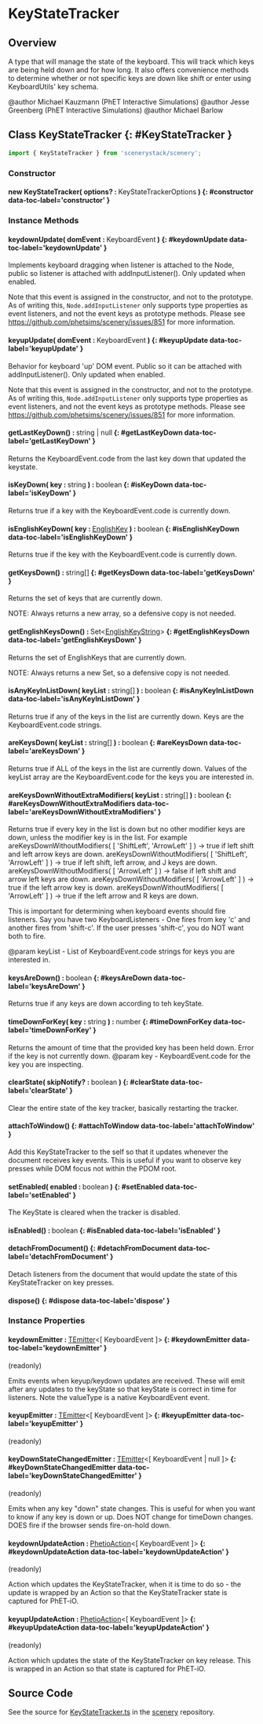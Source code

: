 # KeyStateTracker

## Overview

A type that will manage the state of the keyboard. This will track which keys are being held down and for how long.
It also offers convenience methods to determine whether or not specific keys are down like shift or enter using
KeyboardUtils' key schema.

@author Michael Kauzmann (PhET Interactive Simulations)
@author Jesse Greenberg (PhET Interactive Simulations)
@author Michael Barlow

## Class KeyStateTracker {: #KeyStateTracker }


```js
import { KeyStateTracker } from 'scenerystack/scenery';
```
### Constructor

#### new KeyStateTracker( options? : <span style="font-weight: 400;">KeyStateTrackerOptions</span> ) {: #constructor data-toc-label='constructor' }

### Instance Methods

#### keydownUpdate( domEvent : <span style="font-weight: 400;">KeyboardEvent</span> ) {: #keydownUpdate data-toc-label='keydownUpdate' }

Implements keyboard dragging when listener is attached to the Node, public so listener is attached
with addInputListener(). Only updated when enabled.

Note that this event is assigned in the constructor, and not to the prototype. As of writing this,
`Node.addInputListener` only supports type properties as event listeners, and not the event keys as
prototype methods. Please see https://github.com/phetsims/scenery/issues/851 for more information.

#### keyupUpdate( domEvent : <span style="font-weight: 400;">KeyboardEvent</span> ) {: #keyupUpdate data-toc-label='keyupUpdate' }

Behavior for keyboard 'up' DOM event. Public so it can be attached with addInputListener(). Only updated when
enabled.

Note that this event is assigned in the constructor, and not to the prototype. As of writing this,
`Node.addInputListener` only supports type properties as event listeners, and not the event keys as
prototype methods. Please see https://github.com/phetsims/scenery/issues/851 for more information.

#### getLastKeyDown() : <span style="font-weight: 400;"><span style="color: hsla(calc(var(--md-hue) + 180deg),80%,40%,1);">string</span> | <span style="color: hsla(calc(var(--md-hue) + 180deg),80%,40%,1);">null</span></span> {: #getLastKeyDown data-toc-label='getLastKeyDown' }

Returns the KeyboardEvent.code from the last key down that updated the keystate.

#### isKeyDown( key : <span style="font-weight: 400;"><span style="color: hsla(calc(var(--md-hue) + 180deg),80%,40%,1);">string</span></span> ) : <span style="font-weight: 400;"><span style="color: hsla(calc(var(--md-hue) + 180deg),80%,40%,1);">boolean</span></span> {: #isKeyDown data-toc-label='isKeyDown' }

Returns true if a key with the KeyboardEvent.code is currently down.

#### isEnglishKeyDown( key : <span style="font-weight: 400;">[EnglishKey](../scenery/EnglishStringToCodeMap.md#EnglishKey)</span> ) : <span style="font-weight: 400;"><span style="color: hsla(calc(var(--md-hue) + 180deg),80%,40%,1);">boolean</span></span> {: #isEnglishKeyDown data-toc-label='isEnglishKeyDown' }

Returns true if the key with the KeyboardEvent.code is currently down.

#### getKeysDown() : <span style="font-weight: 400;"><span style="color: hsla(calc(var(--md-hue) + 180deg),80%,40%,1);">string</span>[]</span> {: #getKeysDown data-toc-label='getKeysDown' }

Returns the set of keys that are currently down.

NOTE: Always returns a new array, so a defensive copy is not needed.

#### getEnglishKeysDown() : <span style="font-weight: 400;">Set&lt;[EnglishKeyString](../scenery/EnglishStringToCodeMap.md#EnglishKeyString)&gt;</span> {: #getEnglishKeysDown data-toc-label='getEnglishKeysDown' }

Returns the set of EnglishKeys that are currently down.

NOTE: Always returns a new Set, so a defensive copy is not needed.

#### isAnyKeyInListDown( keyList : <span style="font-weight: 400;"><span style="color: hsla(calc(var(--md-hue) + 180deg),80%,40%,1);">string</span>[]</span> ) : <span style="font-weight: 400;"><span style="color: hsla(calc(var(--md-hue) + 180deg),80%,40%,1);">boolean</span></span> {: #isAnyKeyInListDown data-toc-label='isAnyKeyInListDown' }

Returns true if any of the keys in the list are currently down. Keys are the KeyboardEvent.code strings.

#### areKeysDown( keyList : <span style="font-weight: 400;"><span style="color: hsla(calc(var(--md-hue) + 180deg),80%,40%,1);">string</span>[]</span> ) : <span style="font-weight: 400;"><span style="color: hsla(calc(var(--md-hue) + 180deg),80%,40%,1);">boolean</span></span> {: #areKeysDown data-toc-label='areKeysDown' }

Returns true if ALL of the keys in the list are currently down. Values of the keyList array are the
KeyboardEvent.code for the keys you are interested in.

#### areKeysDownWithoutExtraModifiers( keyList : <span style="font-weight: 400;"><span style="color: hsla(calc(var(--md-hue) + 180deg),80%,40%,1);">string</span>[]</span> ) : <span style="font-weight: 400;"><span style="color: hsla(calc(var(--md-hue) + 180deg),80%,40%,1);">boolean</span></span> {: #areKeysDownWithoutExtraModifiers data-toc-label='areKeysDownWithoutExtraModifiers' }

Returns true if every key in the list is down but no other modifier keys are down, unless
the modifier key is in the list. For example
areKeysDownWithoutModifiers( [ 'ShiftLeft', 'ArrowLeft' ] ) -&gt; true if left shift and left arrow keys are down.
areKeysDownWithoutModifiers( [ 'ShiftLeft', 'ArrowLeft' ] ) -&gt; true if left shift, left arrow, and J keys are down.
areKeysDownWithoutModifiers( [ 'ArrowLeft' ] ) -&gt; false if left shift and arrow left keys are down.
areKeysDownWithoutModifiers( [ 'ArrowLeft' ] ) -&gt; true if the left arrow key is down.
areKeysDownWithoutModifiers( [ 'ArrowLeft' ] ) -&gt; true if the left arrow and R keys are down.

This is important for determining when keyboard events should fire listeners. Say you have two KeyboardListeners -
One fires from key 'c' and another fires from 'shift-c'. If the user presses 'shift-c', you do NOT want both to
fire.

@param keyList - List of KeyboardEvent.code strings for keys you are interested in.

#### keysAreDown() : <span style="font-weight: 400;"><span style="color: hsla(calc(var(--md-hue) + 180deg),80%,40%,1);">boolean</span></span> {: #keysAreDown data-toc-label='keysAreDown' }

Returns true if any keys are down according to teh keyState.

#### timeDownForKey( key : <span style="font-weight: 400;"><span style="color: hsla(calc(var(--md-hue) + 180deg),80%,40%,1);">string</span></span> ) : <span style="font-weight: 400;"><span style="color: hsla(calc(var(--md-hue) + 180deg),80%,40%,1);">number</span></span> {: #timeDownForKey data-toc-label='timeDownForKey' }

Returns the amount of time that the provided key has been held down. Error if the key is not currently down.
@param key - KeyboardEvent.code for the key you are inspecting.

#### clearState( skipNotify? : <span style="font-weight: 400;"><span style="color: hsla(calc(var(--md-hue) + 180deg),80%,40%,1);">boolean</span></span> ) {: #clearState data-toc-label='clearState' }

Clear the entire state of the key tracker, basically restarting the tracker.

#### attachToWindow() {: #attachToWindow data-toc-label='attachToWindow' }

Add this KeyStateTracker to the self so that it updates whenever the document receives key events. This is
useful if you want to observe key presses while DOM focus not within the PDOM root.

#### setEnabled( enabled : <span style="font-weight: 400;"><span style="color: hsla(calc(var(--md-hue) + 180deg),80%,40%,1);">boolean</span></span> ) {: #setEnabled data-toc-label='setEnabled' }

The KeyState is cleared when the tracker is disabled.

#### isEnabled() : <span style="font-weight: 400;"><span style="color: hsla(calc(var(--md-hue) + 180deg),80%,40%,1);">boolean</span></span> {: #isEnabled data-toc-label='isEnabled' }

#### detachFromDocument() {: #detachFromDocument data-toc-label='detachFromDocument' }

Detach listeners from the document that would update the state of this KeyStateTracker on key presses.

#### dispose() {: #dispose data-toc-label='dispose' }

### Instance Properties

#### keydownEmitter : <span style="font-weight: 400;">[TEmitter](../axon/TEmitter.md)&lt;[ KeyboardEvent ]&gt;</span> {: #keydownEmitter data-toc-label='keydownEmitter' }

(readonly)

Emits events when keyup/keydown updates are received. These will emit after any updates to the
keyState so that keyState is correct in time for listeners. Note the valueType is a native KeyboardEvent event.

#### keyupEmitter : <span style="font-weight: 400;">[TEmitter](../axon/TEmitter.md)&lt;[ KeyboardEvent ]&gt;</span> {: #keyupEmitter data-toc-label='keyupEmitter' }

(readonly)

#### keyDownStateChangedEmitter : <span style="font-weight: 400;">[TEmitter](../axon/TEmitter.md)&lt;[ KeyboardEvent | <span style="color: hsla(calc(var(--md-hue) + 180deg),80%,40%,1);">null</span> ]&gt;</span> {: #keyDownStateChangedEmitter data-toc-label='keyDownStateChangedEmitter' }

(readonly)

Emits when any key "down" state changes. This is useful for when you want to know if any key is down or up.
Does NOT change for timeDown changes. DOES fire if the browser sends fire-on-hold down.

#### keydownUpdateAction : <span style="font-weight: 400;">[PhetioAction](../tandem/PhetioAction.md)&lt;[ KeyboardEvent ]&gt;</span> {: #keydownUpdateAction data-toc-label='keydownUpdateAction' }

(readonly)

Action which updates the KeyStateTracker, when it is time to do so - the update is wrapped by an Action so that
the KeyStateTracker state is captured for PhET-iO.

#### keyupUpdateAction : <span style="font-weight: 400;">[PhetioAction](../tandem/PhetioAction.md)&lt;[ KeyboardEvent ]&gt;</span> {: #keyupUpdateAction data-toc-label='keyupUpdateAction' }

(readonly)

Action which updates the state of the KeyStateTracker on key release. This is wrapped in an Action so that state
is captured for PhET-iO.



## Source Code

See the source for [KeyStateTracker.ts](https://github.com/phetsims/scenery/blob/main/js/accessibility/KeyStateTracker.ts) in the [scenery](https://github.com/phetsims/scenery) repository.
